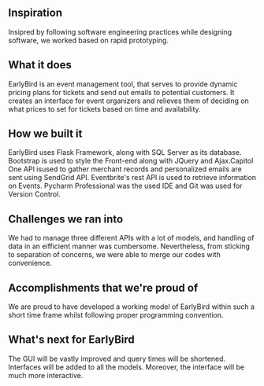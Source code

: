 ## Inspiration
Insipred by following software engineering practices while designing software, we worked based on rapid prototyping.

## What it does
EarlyBird is an event management tool, that serves to provide dynamic pricing plans for tickets and send out emails to potential customers. It creates an interface for event organizers and relieves them of deciding on what prices to set for tickets based on time and availability.

## How we built it
EarlyBird uses Flask Framework, along with SQL Server as its database. Bootstrap is used to style the Front-end along with JQuery and Ajax.Capitol One API isused to gather merchant records and personalized emails are sent using SendGrid API. Eventbrite's rest API is used to retrieve information on Events. Pycharm Professional was the used IDE and Git was used for Version Control.

## Challenges we ran into
We had to manage three different APIs with a lot of models, and handling of data in an eifficient manner was cumbersome. Nevertheless, from sticking to separation of concerns, we were able to merge our codes with convenience.

## Accomplishments that we're proud of
We are proud to have developed a working model of EarlyBird within such a short time frame whilst following proper programming convention.

## What's next for EarlyBird
The GUI will be vastly improved and query times will be shortened. Interfaces will be added to all the models. Moreover, the interface will be much more interactive.
